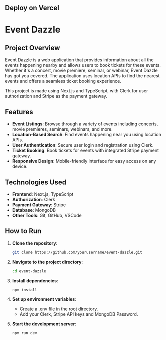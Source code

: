 <!--This is a [Next.js](https://nextjs.org/) project bootstrapped with [`create-next-app`](https://github.com/vercel/next.js/tree/canary/packages/create-next-app).

## Getting Started

First, run the development server:

```bash
npm run dev
# or
yarn dev
# or
pnpm dev
# or
bun dev
```


Check out our [Next.js deployment documentation](https://nextjs.org/docs/deployment) for more details.

Open [http://localhost:3000](http://localhost:3000) with your browser to see the result.

You can start editing the page by modifying `app/page.tsx`. The page auto-updates as you edit the file.

This project uses [`next/font`](https://nextjs.org/docs/basic-features/font-optimization) to automatically optimize and load Inter, a custom Google Font.

## Learn More

To learn more about Next.js, take a look at the following resources:

- [Next.js Documentation](https://nextjs.org/docs) - learn about Next.js features and API.
- [Learn Next.js](https://nextjs.org/learn) - an interactive Next.js tutorial.

You can check out [the Next.js GitHub repository](https://github.com/vercel/next.js/) - your feedback and contributions are welcome! -->

## Deploy on Vercel
# Event Dazzle

## Project Overview
Event Dazzle is a web application that provides information about all the events happening nearby and allows users to book tickets for these events. Whether it's a concert, movie premiere, seminar, or webinar, Event Dazzle has got you covered. The application uses location APIs to find the nearest events and offers a seamless ticket booking experience.

This project is made using Next.js and TypeScript, with Clerk for user authorization and Stripe as the payment gateway.

## Features
- **Event Listings**: Browse through a variety of events including concerts, movie premieres, seminars, webinars, and more.
- **Location-Based Search**: Find events happening near you using location APIs.
- **User Authentication**: Secure user login and registration using Clerk.
- **Ticket Booking**: Book tickets for events with integrated Stripe payment gateway.
- **Responsive Design**: Mobile-friendly interface for easy access on any device.

## Technologies Used
- **Frontend**: Next.js, TypeScript
- **Authorization**: Clerk
- **Payment Gateway**: Stripe
- **Database**: MongoDB
- **Other Tools**: Git, GitHub, VSCode

## How to Run
1. **Clone the repository**:
   ```sh
   git clone https://github.com/yourusername/event-dazzle.git

2. **Navigate to the project directory**:
   ```sh
   cd event-dazzle

3. **Install dependencies**:
   ```sh
   npm install

4. **Set up environment variables**:
   - Create a .env file in the root directory.
   - Add your Clerk, Stripe API keys and MongoDB Password.
    
5. **Start the development server**:
   ```sh
   npm run dev
